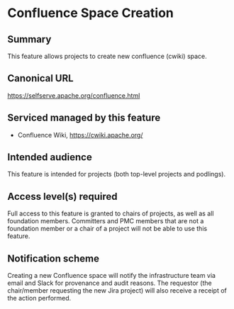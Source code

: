 # Confluence Space Creation

## Summary
This feature allows projects to create new confluence (cwiki) space.

## Canonical URL
https://selfserve.apache.org/confluence.html

## Serviced managed by this feature
- Confluence Wiki, https://cwiki.apache.org/

## Intended audience
This feature is intended for projects (both top-level projects and podlings).

## Access level(s) required
Full access to this feature is granted to chairs of projects, as well as all foundation members.
Committers and PMC members that are not a foundation member or a chair of a project will not be able to use this feature.

## Notification scheme
Creating a new Confluence space will notify the infrastructure team via email and Slack for provenance and audit reasons.
The requestor (the chair/member requesting the new Jira project) will also receive a receipt of the action performed.


